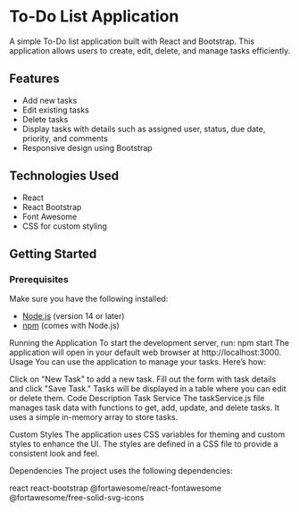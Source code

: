 # To-Do List Application

A simple To-Do list application built with React and Bootstrap. This application allows users to create, edit, delete, and manage tasks efficiently.

## Features

- Add new tasks
- Edit existing tasks
- Delete tasks
- Display tasks with details such as assigned user, status, due date, priority, and comments
- Responsive design using Bootstrap

## Technologies Used

- React
- React Bootstrap
- Font Awesome
- CSS for custom styling

## Getting Started

### Prerequisites

Make sure you have the following installed:

- [Node.js](https://nodejs.org/) (version 14 or later)
- [npm](https://www.npmjs.com/) (comes with Node.js)

Running the Application
To start the development server, run:
npm start
The application will open in your default web browser at http://localhost:3000.
Usage
You can use the application to manage your tasks. Here’s how:

Click on "New Task" to add a new task.
Fill out the form with task details and click "Save Task."
Tasks will be displayed in a table where you can edit or delete them.
Code Description
Task Service
The taskService.js file manages task data with functions to get, add, update, and delete tasks. It uses a simple in-memory array to store tasks.

Custom Styles
The application uses CSS variables for theming and custom styles to enhance the UI. The styles are defined in a CSS file to provide a consistent look and feel.

Dependencies
The project uses the following dependencies:

react
react-bootstrap
@fortawesome/react-fontawesome
@fortawesome/free-solid-svg-icons
